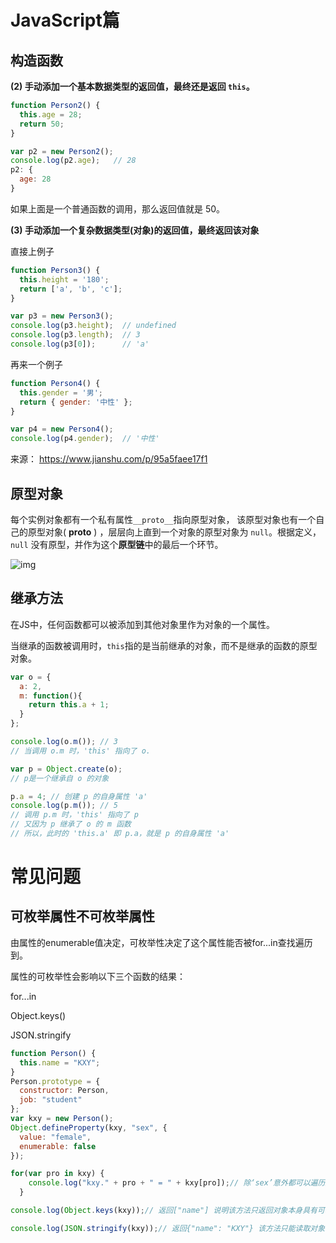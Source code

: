 # JavaScript篇

## 构造函数

**(2) 手动添加一个基本数据类型的返回值，最终还是返回 `this`。**

```jsx
function Person2() {
  this.age = 28;
  return 50;
}

var p2 = new Person2();
console.log(p2.age);   // 28
p2: {
  age: 28
}
```

如果上面是一个普通函数的调用，那么返回值就是 50。

**(3) 手动添加一个复杂数据类型(对象)的返回值，最终返回该对象**

直接上例子

```jsx
function Person3() {
  this.height = '180';
  return ['a', 'b', 'c'];
}

var p3 = new Person3();
console.log(p3.height);  // undefined
console.log(p3.length);  // 3
console.log(p3[0]);      // 'a'
```

再来一个例子

```jsx
function Person4() {
  this.gender = '男';
  return { gender: '中性' };
}

var p4 = new Person4();
console.log(p4.gender);  // '中性'
```

来源：  https://www.jianshu.com/p/95a5faee17f1 

## 原型对象

每个实例对象都有一个私有属性`__proto__`指向原型对象， 该原型对象也有一个自己的原型对象( __proto__ ) ，层层向上直到一个对象的原型对象为 `null`。根据定义，`null` 没有原型，并作为这个**原型链**中的最后一个环节。 

 ![img](https://img2018.cnblogs.com/blog/850375/201907/850375-20190708151322530-1608157973.png) 



## 继承方法

在JS中，任何函数都可以被添加到其他对象里作为对象的一个属性。

当继承的函数被调用时，`this`指的是当前继承的对象，而不是继承的函数的原型对象。

```js
var o = {
  a: 2,
  m: function(){
    return this.a + 1;
  }
};

console.log(o.m()); // 3
// 当调用 o.m 时，'this' 指向了 o.	

var p = Object.create(o);
// p是一个继承自 o 的对象

p.a = 4; // 创建 p 的自身属性 'a'
console.log(p.m()); // 5
// 调用 p.m 时，'this' 指向了 p
// 又因为 p 继承了 o 的 m 函数
// 所以，此时的 'this.a' 即 p.a，就是 p 的自身属性 'a' 
```

# 常见问题

## 可枚举属性不可枚举属性

由属性的enumerable值决定，可枚举性决定了这个属性能否被for...in查找遍历到。

属性的可枚举性会影响以下三个函数的结果：

for...in

Object.keys()

JSON.stringify



```js
function Person() {
  this.name = "KXY";
}
Person.prototype = {
  constructor: Person,
  job: "student"
};
var kxy = new Person();
Object.defineProperty(kxy, "sex", {
  value: "female",
  enumerable: false
});

for(var pro in kxy) {
    console.log("kxy." + pro + " = " + kxy[pro]);// 除‘sex’意外都可以遍历到
  }

console.log(Object.keys(kxy));// 返回["name"] 说明该方法只返回对象本身具有可枚举性的属性

console.log(JSON.stringify(kxy));// 返回{"name": "KXY"} 该方法只能读取对象本身的具有可枚举性的属性，并序列化为JSON对象
```

 

